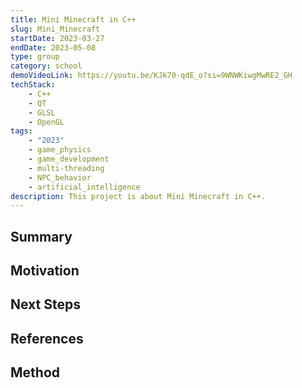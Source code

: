 ```yaml
---
title: Mini Minecraft in C++
slug: Mini_Minecraft
startDate: 2023-03-27
endDate: 2023-05-08
type: group
category: school
demoVideoLink: https://youtu.be/KJk70-qdE_o?si=9WNWKiwgMwRE2_GH
techStack:
    - C++
    - QT
    - GLSL
    - OpenGL
tags:
    - "2023"
    - game_physics
    - game_development
    - multi-threading
    - NPC_behavior
    - artificial_intelligence
description: This project is about Mini Minecraft in C++.
---
```


## Summary

## Motivation

## Next Steps

## References

## Method
